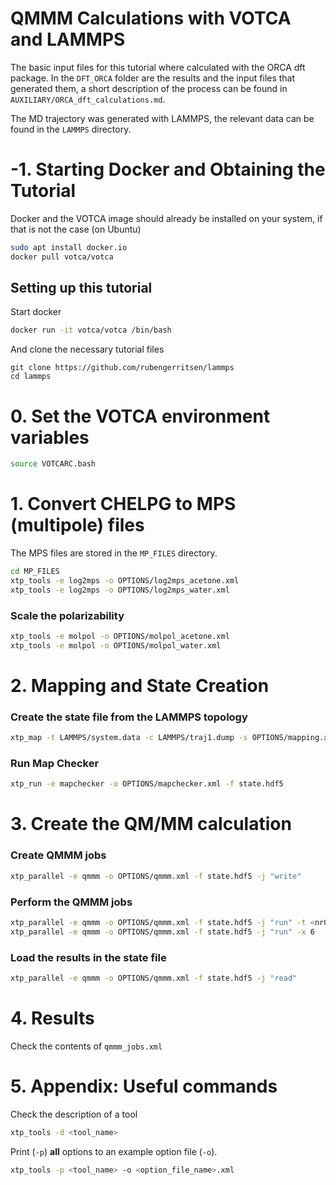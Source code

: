 # QMMM Calculations with VOTCA and LAMMPS
The basic input files for this tutorial where calculated with the ORCA dft package. In the `DFT_ORCA` folder are the results and the input files that generated them, a short description of the process can be found in `AUXILIARY/ORCA_dft_calculations.md`.

The MD trajectory was generated with LAMMPS, the relevant data can be found in the `LAMMPS` directory.

# -1. Starting Docker and Obtaining the Tutorial
Docker and the VOTCA image should already be installed on your system, if that is not the case (on Ubuntu)
```bash
sudo apt install docker.io
docker pull votca/votca
```

## Setting up this tutorial
Start docker
```bash
docker run -it votca/votca /bin/bash
```
And clone the necessary tutorial files
```
git clone https://github.com/rubengerritsen/lammps
cd lammps
```

# 0. Set the VOTCA environment variables
```bash
source VOTCARC.bash
```
# 1. Convert CHELPG to MPS (multipole) files
The MPS files are stored in the `MP_FILES` directory.
```bash
cd MP_FILES
xtp_tools -e log2mps -o OPTIONS/log2mps_acetone.xml
xtp_tools -e log2mps -o OPTIONS/log2mps_water.xml
```

### Scale the polarizability

```bash
xtp_tools -e molpol -o OPTIONS/molpol_acetone.xml
xtp_tools -e molpol -o OPTIONS/molpol_water.xml
```

# 2. Mapping and State Creation

### Create the state file from the LAMMPS topology
```bash
xtp_map -t LAMMPS/system.data -c LAMMPS/traj1.dump -s OPTIONS/mapping.xml -f state.hdf5
```

### Run Map Checker
```bash
xtp_run -e mapchecker -o OPTIONS/mapchecker.xml -f state.hdf5
```

# 3. Create the QM/MM calculation
### Create QMMM jobs
```bash
xtp_parallel -e qmmm -o OPTIONS/qmmm.xml -f state.hdf5 -j "write"
```
### Perform the QMMM jobs
```bash
xtp_parallel -e qmmm -o OPTIONS/qmmm.xml -f state.hdf5 -j "run" -t <nrOfProcesses> -x <threadsPerProcess>
xtp_parallel -e qmmm -o OPTIONS/qmmm.xml -f state.hdf5 -j "run" -x 6
```

### Load the results in the state file
```bash
xtp_parallel -e qmmm -o OPTIONS/qmmm.xml -f state.hdf5 -j "read"
```

# 4. Results

Check the contents of `qmmm_jobs.xml`

# 5. Appendix: Useful commands
Check the description of a tool

```bash
xtp_tools -d <tool_name>
```

Print (`-p`) **all** options to an example option file (`-o`).

```bash
xtp_tools -p <tool_name> -o <option_file_name>.xml
```